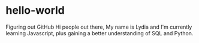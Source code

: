 # hello-world
Figuring out GitHub
Hi people out there,
My name is Lydia and I'm currently learning Javascript, plus gaining a better understanding of SQL and Python. 
